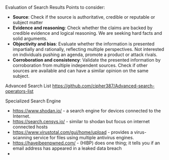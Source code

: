 Evaluation of Search Results
Points to consider:
- **Source**: Check if the source is authoritative, credible or reputable or subject matter
- **Evidence and reasoning**: Check whether the claims are backed by credible evidence and logical reasoning. We are seeking hard facts and solid arguments.
- **Objectivity and bias**: Evaluate whether the information is presented impartially and rationally, reflecting multiple perspectives. Not interested on individuals pushing an agenda, promote a product or attack rivals.
- **Corroboration and consistency**: Validate the presented information by corroboration from multiple independent sources. Check if other sources are available and can have a similar opinion on the same subject.

Advanced Search List 
https://github.com/cipher387/Advanced-search-operators-list

Specialized Search Engine
- https://www.shodan.io/ - a search engine for devices connected to the Internet.
- https://search.censys.io/ - similar to shodan but focus on internet connected hosts
- https://www.virustotal.com/gui/home/upload - provides a virus-scanning service for files using multiple antivirus engines.
- https://haveibeenpwned.com/ - (HIBP) does one thing; it tells you if an email address has appeared in a leaked data breach
- 
